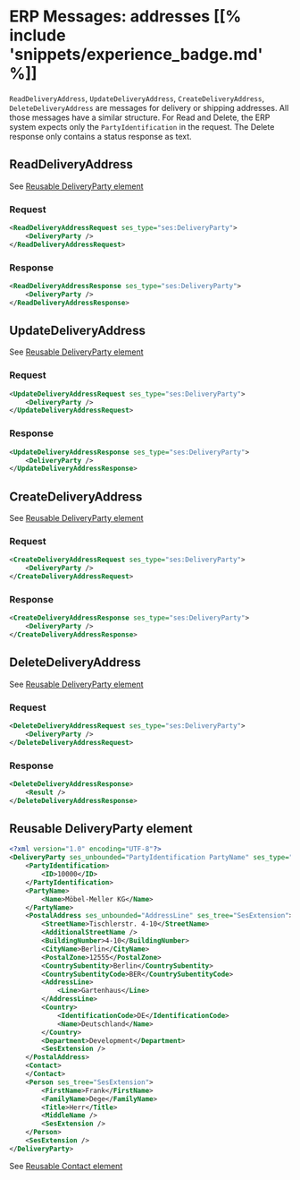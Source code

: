 # ERP Messages: addresses [[% include 'snippets/experience_badge.md' %]]

`ReadDeliveryAddress`, `UpdateDeliveryAddress`, `CreateDeliveryAddress`, `DeleteDeliveryAddress`
are messages for delivery or shipping addresses.
All those messages have a similar structure. For Read and Delete, the ERP system expects only the `PartyIdentification` in the request.
The Delete response only contains a status response as text.

## ReadDeliveryAddress

See [Reusable DeliveryParty element](#reusable-deliveryparty-element)

### Request

``` xml
<ReadDeliveryAddressRequest ses_type="ses:DeliveryParty">
    <DeliveryParty />
</ReadDeliveryAddressRequest> 
```

### Response

``` xml
<ReadDeliveryAddressResponse ses_type="ses:DeliveryParty">
    <DeliveryParty />
</ReadDeliveryAddressResponse>
```

## UpdateDeliveryAddress

See [Reusable DeliveryParty element](#reusable-deliveryparty-element)

### Request

``` xml
<UpdateDeliveryAddressRequest ses_type="ses:DeliveryParty">
    <DeliveryParty />
</UpdateDeliveryAddressRequest>
```

### Response

``` xml
<UpdateDeliveryAddressResponse ses_type="ses:DeliveryParty">
    <DeliveryParty />
</UpdateDeliveryAddressResponse>
```

## CreateDeliveryAddress

See [Reusable DeliveryParty element](#reusable-deliveryparty-element)

### Request

``` xml
<CreateDeliveryAddressRequest ses_type="ses:DeliveryParty">
    <DeliveryParty />
</CreateDeliveryAddressRequest>
```

### Response

``` xml
<CreateDeliveryAddressResponse ses_type="ses:DeliveryParty">
    <DeliveryParty />
</CreateDeliveryAddressResponse> 
```

## DeleteDeliveryAddress

See [Reusable DeliveryParty element](#reusable-deliveryparty-element)

### Request

``` xml
<DeleteDeliveryAddressRequest ses_type="ses:DeliveryParty">
    <DeliveryParty />
</DeleteDeliveryAddressRequest>
```

### Response

``` xml
<DeleteDeliveryAddressResponse>
    <Result />
</DeleteDeliveryAddressResponse>
```

## Reusable DeliveryParty element

``` xml
<?xml version="1.0" encoding="UTF-8"?>
<DeliveryParty ses_unbounded="PartyIdentification PartyName" ses_type="ses:Contact" ses_tree="SesExtension">
    <PartyIdentification>
        <ID>10000</ID>
    </PartyIdentification>
    <PartyName>
        <Name>Möbel-Meller KG</Name>
    </PartyName>
    <PostalAddress ses_unbounded="AddressLine" ses_tree="SesExtension">
        <StreetName>Tischlerstr. 4-10</StreetName>
        <AdditionalStreetName />
        <BuildingNumber>4-10</BuildingNumber>
        <CityName>Berlin</CityName>
        <PostalZone>12555</PostalZone>
        <CountrySubentity>Berlin</CountrySubentity>
        <CountrySubentityCode>BER</CountrySubentityCode>
        <AddressLine>
            <Line>Gartenhaus</Line>
        </AddressLine>
        <Country>
            <IdentificationCode>DE</IdentificationCode>
            <Name>Deutschland</Name>
        </Country>
        <Department>Development</Department>
        <SesExtension />
    </PostalAddress>
    <Contact>
    </Contact>
    <Person ses_tree="SesExtension">
        <FirstName>Frank</FirstName>
        <FamilyName>Dege</FamilyName>
        <Title>Herr</Title>
        <MiddleName />
        <SesExtension />
    </Person>
    <SesExtension />
</DeliveryParty> 
```

See [Reusable Contact element](erp_message_select_customer.md#reusable-contact-element)
